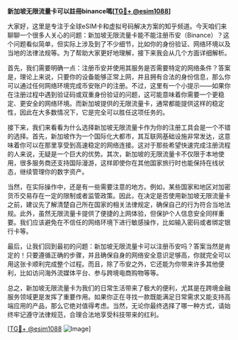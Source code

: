 **新加坡无限流量卡可以註冊binance嗎[[TG💪+ @esim1088](https://t.me/s/esim1088)]**

大家好，这里是专注于全球eSIM卡和虚拟号码解决方案的知乎频道。今天咱们来聊聊一个很多人关心的问题：新加坡无限流量卡能不能注册币安（Binance）？这个问题看似简单，但实际上涉及到了不少细节，比如你的身份验证、网络环境以及当地的法律法规等。为了帮助大家更好地理解，接下来我会从几个方面详细解析。

首先，我们需要明确一点：注册币安并使用其服务是否需要特定的网络条件？答案是，理论上来说，只要你的设备能够正常上网，并且拥有合法的身份信息，那么你可以通过任何网络环境完成币安账户的注册。不过，这里有一个小提示——如果你在注册过程中遇到验证码或双重身份验证的问题，这可能意味着你需要一个更稳定、更安全的网络环境。而新加坡提供的无限流量卡，通常都能提供这样的稳定性，因此在大多数情况下，它是完全可以胜任这项任务的。

接下来，我们来看看为什么选择新加坡无限流量卡作为你的注册工具会是一个不错的选择。首先，新加坡作为一个国际化大都市，其互联网基础设施非常发达，这意味着你可以在那里享受到高速稳定的网络连接。这对于那些希望快速完成注册流程的人来说，无疑是一个巨大的优势。其次，新加坡的无限流量卡不仅限于本地使用，很多服务商还支持国际漫游，这样即使你在其他国家旅行时也能保持在线状态，继续管理你的数字资产。

当然，在实际操作中，还是有一些需要注意的地方。例如，某些国家和地区对加密货币交易存在一定的限制或者监管政策。因此，在决定是否使用新加坡无限流量卡之前，建议先了解清楚自己所在国家的相关法律规定，确保自己的行为符合当地法规。此外，虽然无限流量卡提供了便捷的上网体验，但保护个人信息安全同样重要。我们应该避免在不信任的网络环境下进行敏感操作，比如输入密码或者绑定银行卡等。

最后，让我们回到最初的问题：新加坡无限流量卡可以注册币安吗？答案当然是肯定的！只要遵循正确的步骤，并且确保自身的网络安全意识足够高，你就完全可以用这张卡顺利完成整个过程。而且，除了币安之外，它还能为你带来许多其他便利，比如访问海外流媒体平台、参与跨境电商购物等等。

总之，新加坡无限流量卡为我们的日常生活带来了极大的便利，尤其是在跨境金融服务领域更是发挥了重要作用。如果你正在寻找一款既能满足日常需求又能支持高端应用的产品，那么它绝对值得考虑。当然，无论你最终选择了哪一种方式，请始终牢记遵守法律规范，合理合法地享受科技带来的红利。

[[TG💪+ @esim1088](https://t.me/s/esim1088) ![Image](https://i.postimg.cc/4NQfJmqS/Snipaste-2025-05-13-00-14-12.png)]
